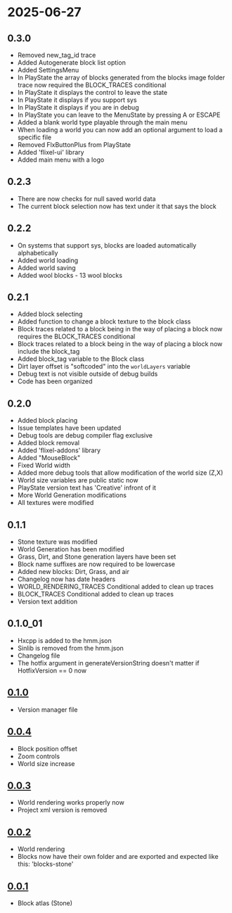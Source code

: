 # 2025-06-27
## 0.3.0
- Removed new_tag_id trace
- Added Autogenerate block list option
- Added SettingsMenu
- In PlayState the array of blocks generated from the blocks image folder trace now required the BLOCK_TRACES conditional
- In PlayState it displays the control to leave the state
- In PlayState it displays if you support sys
- In PlayState it displays if you are in debug
- In PlayState you can leave to the MenuState by pressing A or ESCAPE
- Added a blank world type playable through the main menu
- When loading a world you can now add an optional argument to load a specific file
- Removed FlxButtonPlus from PlayState
- Added 'flixel-ui' library
- Added main menu with a logo

## 0.2.3
- There are now checks for null saved world data
- The current block selection now has text under it that says the block

## 0.2.2
- On systems that support sys, blocks are loaded automatically alphabetically
- Added world loading
- Added world saving
- Added wool blocks
        - 13 wool blocks

## 0.2.1
- Added block selecting
- Added function to change a block texture to the block class
- Block traces related to a block being in the way of placing a block now requires the BLOCK_TRACES conditional
- Block traces related to a block being in the way of placing a block now include the block_tag
- Added block_tag variable to the Block class
- Dirt layer offset is "softcoded" into the `worldLayers` variable
- Debug text is not visible outside of debug builds
- Code has been organized

## 0.2.0
- Added block placing
- Issue templates have been updated
- Debug tools are debug compiler flag exclusive
- Added block removal
- Added 'flixel-addons' library
- Added "MouseBlock"
- Fixed World width
- Added more debug tools that allow modification of the world size (Z,X)
- World size variables are public static now
- PlayState version text has 'Creative' infront of it
- More World Generation modifications
- All textures were modified

## 0.1.1
- Stone texture was modified
- World Generation has been modified
- Grass, Dirt, and Stone generation layers have been set
- Block name suffixes are now required to be lowercase
- Added new blocks: Dirt, Grass, and air
- Changelog now has date headers
- WORLD_RENDERING_TRACES Conditional added to clean up traces
- BLOCK_TRACES Conditional added to clean up traces
- Version text addition

## 0.1.0_01
- Hxcpp is added to the hmm.json
- Sinlib is removed from the hmm.json
- Changelog file
- The hotfix argument in generateVersionString doesn't matter if HotfixVersion == 0 now

## [0.1.0](https://github.com/sphis-sinco/Creative/commit/59bc5f211117836021d794b12ec171f1f14c8348)
- Version manager file

## [0.0.4](https://github.com/sphis-sinco/Creative/commit/ea0623303931fcdb604daac099482c80b9df1e04)
- Block position offset
- Zoom controls
- World size increase

## [0.0.3](https://github.com/sphis-sinco/Creative/commit/ee425451404a3dc38ad2b6a840136defb737f717)
- World rendering works properly now
- Project xml version is removed

## [0.0.2](https://github.com/sphis-sinco/Creative/commit/1cfd2c0c6cb55c089abac994db44bed085e92254)
- World rendering
- Blocks now have their own folder and are exported and expected like this: 'blocks-stone'

## [0.0.1](https://github.com/sphis-sinco/Creative/commit/06a7fb2f5b1a7ffa01460ddbce93d5f45f488ab8)
- Block atlas (Stone)
